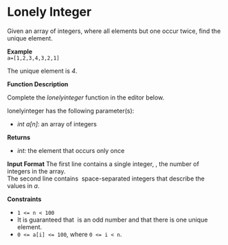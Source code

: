 # Lonely Integer
Given an array of integers, where all elements but one occur twice, find the unique element.

**Example**  
`a=[1,2,3,4,3,2,1]`

The unique element is *4*.

**Function Description**

Complete the _lonelyinteger_ function in the editor below.

lonelyinteger has the following parameter(s):

- _int a[n]_: an array of integers

**Returns**

- _int:_ the element that occurs only once

**Input Format**
The first line contains a single integer, , the number of integers in the array.  
The second line contains  space-separated integers that describe the values in *a*.

**Constraints**
- `1 <= n < 100`
- It is guaranteed that  is an odd number and that there is one unique element.
- `0 <= a[i] <= 100`, where `0 <= i < n`.